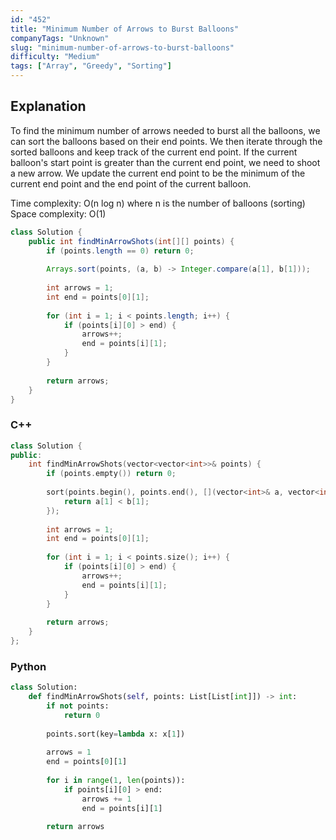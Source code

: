 ```yaml
---
id: "452"
title: "Minimum Number of Arrows to Burst Balloons"
companyTags: "Unknown"
slug: "minimum-number-of-arrows-to-burst-balloons"
difficulty: "Medium"
tags: ["Array", "Greedy", "Sorting"]
---
```


## Explanation

To find the minimum number of arrows needed to burst all the balloons, we can sort the balloons based on their end points. We then iterate through the sorted balloons and keep track of the current end point. If the current balloon's start point is greater than the current end point, we need to shoot a new arrow. We update the current end point to be the minimum of the current end point and the end point of the current balloon.

Time complexity: O(n log n) where n is the number of balloons (sorting)
Space complexity: O(1)
```java
class Solution {
    public int findMinArrowShots(int[][] points) {
        if (points.length == 0) return 0;
        
        Arrays.sort(points, (a, b) -> Integer.compare(a[1], b[1]));
        
        int arrows = 1;
        int end = points[0][1];
        
        for (int i = 1; i < points.length; i++) {
            if (points[i][0] > end) {
                arrows++;
                end = points[i][1];
            }
        }
        
        return arrows;
    }
}
```

### C++
```cpp
class Solution {
public:
    int findMinArrowShots(vector<vector<int>>& points) {
        if (points.empty()) return 0;
        
        sort(points.begin(), points.end(), [](vector<int>& a, vector<int>& b) {
            return a[1] < b[1];
        });
        
        int arrows = 1;
        int end = points[0][1];
        
        for (int i = 1; i < points.size(); i++) {
            if (points[i][0] > end) {
                arrows++;
                end = points[i][1];
            }
        }
        
        return arrows;
    }
};
```

### Python
```python
class Solution:
    def findMinArrowShots(self, points: List[List[int]]) -> int:
        if not points:
            return 0
        
        points.sort(key=lambda x: x[1])
        
        arrows = 1
        end = points[0][1]
        
        for i in range(1, len(points)):
            if points[i][0] > end:
                arrows += 1
                end = points[i][1]
        
        return arrows
```